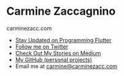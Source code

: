 # Carmine Zaccagnino

carminezacc.com

- [Stay Updated on Programming Flutter](https://pragprog.com/book/czflutr/programming-flutter)
- [Follow me on Twitter](https://twitter.com/carminezacc)
- [Check Out My Stories on Medium](https://medium.com/@carminezaccagnino)
- [My GitHub (personal projects)](https://github.com/carzacc)
- Email me at [carmine@carminezacc.com](mailto:carmine@carminezacc.com)
